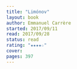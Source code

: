 ```yaml
---
title: "Limónov"
layout: book
author: Emmanuel Carrère
started: 2017/09/11
read: 2017/09/28
status: read
rating: "★★★★☆"
cover: 
pages: 397
---
```

